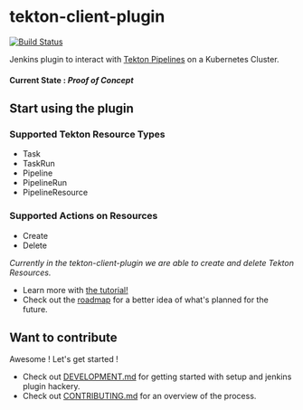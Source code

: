 # tekton-client-plugin

[![Build Status](https://travis-ci.com/jenkinsci/tekton-client-plugin.svg?branch=master)](https://travis-ci.com/jenkinsci/tekton-client-plugin)

Jenkins plugin to interact with [Tekton Pipelines](https://github.com/tektoncd/pipeline) on a Kubernetes Cluster. 
#### **Current State** : _Proof of Concept_

## Start using the plugin

### Supported Tekton Resource Types
- Task 
- TaskRun
- Pipeline
- PipelineRun
- PipelineResource

### Supported Actions on Resources
- Create 
- Delete

_Currently in the tekton-client-plugin we are able to create and delete Tekton Resources._ 

- Learn more with [the tutorial!](docs/tutorial.md)
- Check out the [roadmap](roadmap.md) for a better idea of what's planned for the future.

## Want to contribute

Awesome ! Let's get started !

- Check out [DEVELOPMENT.md](DEVELOPMENT.md) for getting started with setup and jenkins plugin hackery.
- Check out [CONTRIBUTING.md](CONTRIBUTING.md) for an overview of the process.
